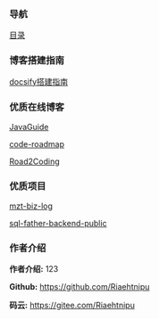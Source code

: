 
### 导航

[目录](_sidebar.md)


### 博客搭建指南

[docsify搭建指南](docs/环境搭建/使用docsify搭建博客)


### 优质在线博客

[JavaGuide](https://javaguide.cn/)

[code-roadmap](https://luxian.yupi.icu/#/)

[Road2Coding](https://www.r2coding.com/#/)

### 优质项目

[mzt-biz-log](https://github.com/mouzt/mzt-biz-log)

[sql-father-backend-public](https://github.com/liyupi/sql-father-backend-public)

### 作者介绍

**作者介绍:** 123

**Github:** https://github.com/Riaehtnipu

**码云:** https://gitee.com/Riaehtnipu
